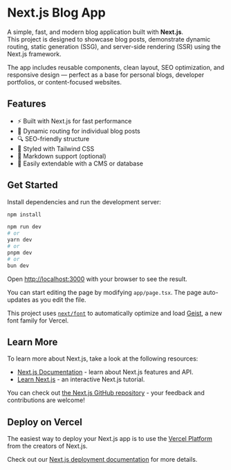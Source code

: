 # Next.js Blog App

A simple, fast, and modern blog application built with **Next.js**.  
This project is designed to showcase blog posts, demonstrate dynamic routing, static generation (SSG), and server-side rendering (SSR) using the Next.js framework.

The app includes reusable components, clean layout, SEO optimization, and responsive design — perfect as a base for personal blogs, developer portfolios, or content-focused websites.

## Features

- ⚡ Built with Next.js for fast performance
- 📄 Dynamic routing for individual blog posts
- 🔍 SEO-friendly structure
- 🎨 Styled with Tailwind CSS
- 💾 Markdown support (optional)
- 🧱 Easily extendable with a CMS or database

## Get Started

Install dependencies and run the development server:

```bash
npm install

npm run dev
# or
yarn dev
# or
pnpm dev
# or
bun dev
```

Open [http://localhost:3000](http://localhost:3000) with your browser to see the result.

You can start editing the page by modifying `app/page.tsx`. The page auto-updates as you edit the file.

This project uses [`next/font`](https://nextjs.org/docs/app/building-your-application/optimizing/fonts) to automatically optimize and load [Geist](https://vercel.com/font), a new font family for Vercel.

## Learn More

To learn more about Next.js, take a look at the following resources:

- [Next.js Documentation](https://nextjs.org/docs) - learn about Next.js features and API.
- [Learn Next.js](https://nextjs.org/learn) - an interactive Next.js tutorial.

You can check out [the Next.js GitHub repository](https://github.com/vercel/next.js) - your feedback and contributions are welcome!

## Deploy on Vercel

The easiest way to deploy your Next.js app is to use the [Vercel Platform](https://vercel.com/new?utm_medium=default-template&filter=next.js&utm_source=create-next-app&utm_campaign=create-next-app-readme) from the creators of Next.js.


Check out our [Next.js deployment documentation](https://nextjs.org/docs/app/building-your-application/deploying) for more details.